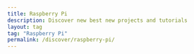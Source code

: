 ```yaml
---
title: Raspberry Pi
description: Discover new best new projects and tutorials
layout: tag
tag: "Raspberry Pi"
permalink: /discover/raspberry-pi/
---
```


